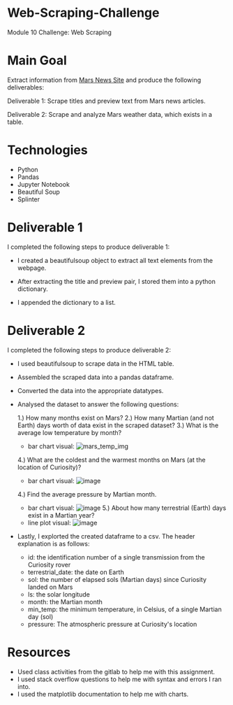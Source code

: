 # Web-Scraping-Challenge
Module 10 Challenge: Web Scraping

# Main Goal
Extract information from [Mars News Site](https://static.bc-edx.com/data/web/mars_news/index.html) and produce the following deliverables:

Deliverable 1: Scrape titles and preview text from Mars news articles.

Deliverable 2: Scrape and analyze Mars weather data, which exists in a table.

# Technologies
- Python
- Pandas
- Jupyter Notebook
- Beautiful Soup
- Splinter
# Deliverable 1

I completed the following steps to produce deliverable 1:

- I created a beautifulsoup object to extract all text elements from the webpage.

- After extracting the title and preview pair, I stored them into a python dictionary.

- I appended the dictionary to a list.

# Deliverable 2

I completed the following steps to produce deliverable 2:

- I used beautifulsoup to scrape data in the HTML table.
- Assembled the scraped data into a pandas dataframe.
- Converted the data into the appropriate datatypes.
- Analysed the dataset to answer the following questions:

  1.) How many months exist on Mars?
  2.) How many Martian (and not Earth) days worth of data exist in the scraped dataset?
  3.) What is the average low temperature by month?
  - bar chart visual:
  ![mars_temp_img](https://github.com/Natphipps/Web-Scraping-Challenge/assets/130694752/234cd3b0-0976-47ae-af98-55903ef8dae8)

  4.) What are the coldest and the warmest months on Mars (at the location of Curiosity)?
   - bar chart visual:
![image](https://github.com/Natphipps/Web-Scraping-Challenge/assets/130694752/b3c0188d-5d2f-4e10-9053-482a6d3e8b50)

  4.) Find the average pressure by Martian month.
  - bar chart visual:
    ![image](https://github.com/Natphipps/Web-Scraping-Challenge/assets/130694752/81442fd4-ab96-40f8-849e-c1b6d6bb80a4)
  5.) About how many terrestrial (Earth) days exist in a Martian year?
  - line plot visual:
      ![image](https://github.com/Natphipps/Web-Scraping-Challenge/assets/130694752/81a66628-57da-4114-8a08-1a3784d12eb6)

- Lastly, I explorted the created dataframe to a csv. The header explanation is as follows:

  -  id: the identification number of a single transmission from the Curiosity rover
  -  terrestrial_date: the date on Earth
  -  sol: the number of elapsed sols (Martian days) since Curiosity landed on Mars
  -  ls: the solar longitude
  -  month: the Martian month
  -  min_temp: the minimum temperature, in Celsius, of a single Martian day (sol)
  -  pressure: The atmospheric pressure at Curiosity's location

# Resources

- Used class activities from the gitlab to help me with this assignment.
- I used stack overflow questions to help me with syntax and errors I ran into.
- I used the matplotlib documentation to help me with charts.
